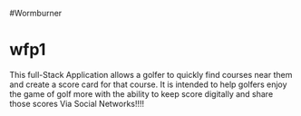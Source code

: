 
#Wormburner
# wfp1
This full-Stack Application allows a golfer to quickly find courses near them and create a score card for that course.
It is intended to help golfers enjoy the game of golf more with the ability to keep score digitally and share those scores Via Social Networks!!!!

